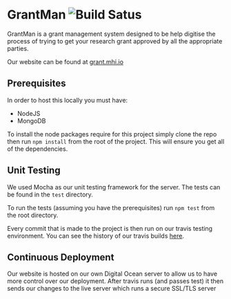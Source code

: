 # GrantMan ![Build Satus](https://travis-ci.com/gavinhenderson/AC31007-Team2.svg?token=zGHzssRv4pwPdCHDq9fz&branch=master)
GrantMan is a grant management system designed to be help digitise the process of trying to get your research grant approved by all the appropriate parties.

Our website can be found at [grant.mhi.io](https://grant.mhi.io)

## Prerequisites
In order to host this locally you must have:
* NodeJS
* MongoDB

To install the node packages require for this project simply clone the repo then run `npm install` from the root of the project. This will ensure you get all of the dependencies.

## Unit Testing
We used Mocha as our unit testing framework for the server. The tests can be found in the `test` directory.

To run the tests (assuming you have the prerequisites) run `npm test` from the root directory.

Every commit that is made to the project is then run on our travis testing environment. You can see the history of our travis builds [here](https://travis-ci.com/gavinhenderson/AC31007-Team2).

## Continuous Deployment
Our website is hosted on our own Digital Ocean server to allow us to have more control over our deployment. After travis runs (and passes test) it then sends our changes to the live server which runs a secure SSL/TLS server
